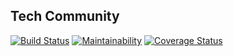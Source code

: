 ## Tech Community

[![Build Status](https://travis-ci.com/tech-communities/tech-community.svg?branch=develop)](https://travis-ci.com/tech-communities/tech-community)
[![Maintainability](https://api.codeclimate.com/v1/badges/2da0c99bd9219e2dcaa7/maintainability)](https://codeclimate.com/github/oesukam/tech-community/maintainability)
[![Coverage Status](https://coveralls.io/repos/github/tech-communities/tech-community/badge.svg?branch=develop)](https://coveralls.io/github/tech-communities/tech-community?branch=develop)
